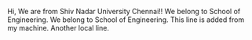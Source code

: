 Hi, We are from Shiv Nadar University Chennai!!
We belong to School of Engineering.
We belong to School of Engineering.
This line is added from my machine.
Another local line.
